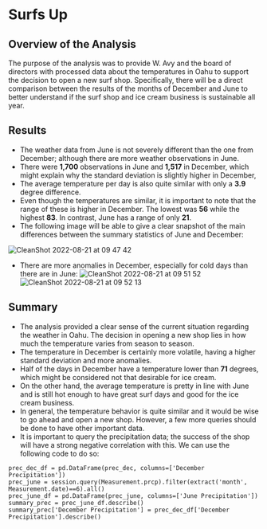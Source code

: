 # Surfs Up

## Overview of the Analysis

The purpose of the analysis was to provide W. Avy and the board of directors with processed data about the temperatures in Oahu to support the decision to open a new surf shop. Specifically, there will be a direct comparison between the results of the months of December and June to better understand if the surf shop and ice cream business is sustainable all year.

## Results

- The weather data from June is not severely different than the one from December; although there are more weather observations in June.
- There were **1,700** observations in June and **1,517** in December, which might explain why the standard deviation is slightly higher in December,
- The average temperature per day is also quite similar with only a **3.9** degree difference.
- Even though the temperatures are similar, it is important to note that the range of these is higher in December. The lowest was **56** while the highest **83**. In contrast, June has a range of only **21**.
- The following image will be able to give a clear snapshot of the main differences between the summary statistics of June and December:

![CleanShot 2022-08-21 at 09 47 42](https://user-images.githubusercontent.com/85131345/185796823-8534d485-258f-4767-9b4e-2aaf5fe01c7e.png)

- There are more anomalies in December, especially for cold days than there are in June:
  ![CleanShot 2022-08-21 at 09 51 52](https://user-images.githubusercontent.com/85131345/185797010-b39df4d0-6126-45ee-ae39-dd368b164da8.png)
  ![CleanShot 2022-08-21 at 09 52 13](https://user-images.githubusercontent.com/85131345/185797030-aa4a9ee5-ca0b-4a9d-b871-0a0587cb1698.png)

## Summary

- The analysis provided a clear sense of the current situation regarding the weather in Oahu. The decision in opening a new shop lies in how much the temperature varies from season to season.
- The temperature in December is certainly more volatile, having a higher standard deviation and more anomalies.
- Half of the days in December have a temperature lower than **71** degrees, which might be considered not that desirable for ice cream.
- On the other hand, the average temperature is pretty in line with June and is still hot enough to have great surf days and good for the ice cream business.
- In general, the temperature behavior is quite similar and it would be wise to go ahead and open a new shop. However, a few more queries should be done to have other important data.
- It is important to query the precipitation data; the success of the shop will have a strong negative correlation with this. We can use the following code to do so:

```prec_dec = session.query(Measurement.prcp).filter(extract('month', Measurement.date)==12).all()
prec_dec_df = pd.DataFrame(prec_dec, columns=['December Precipitation'])
prec_june = session.query(Measurement.prcp).filter(extract('month', Measurement.date)==6).all()
prec_june_df = pd.DataFrame(prec_june, columns=['June Precipitation'])
summary_prec = prec_june_df.describe()
summary_prec['December Precipitation'] = prec_dec_df['December Precipitation'].describe()
```
